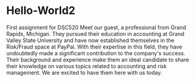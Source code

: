 # Hello-World2
First assignment for DSC520
Meet our guest, a professional from Grand Rapids, Michigan. They pursued their education in accounting at Grand Valley State University and have now established themselves in the Risk/Fraud space at PayPal. With their expertise in this field, they have undoubtedly made a significant contribution to the company's success. Their background and experience make them an ideal candidate to share their knowledge on various topics related to accounting and risk management. We are excited to have them here with us today.



